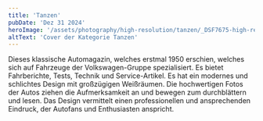 ```yaml
---
title: 'Tanzen'
pubDate: 'Dez 31 2024'
heroImage: '/assets/photography/high-resolution/tanzen/_DSF7675-high-resolution.jpg'
altText: 'Cover der Kategorie Tanzen'
---
```



Dieses klassische Automagazin, welches erstmal 1950 erschien, welches sich auf Fahrzeuge der Volkswagen-Gruppe spezialisiert. Es bietet Fahrberichte, Tests, Technik und Service-Artikel. Es hat ein modernes und schlichtes Design mit großzügigen Weißräumen. Die hochwertigen Fotos der Autos ziehen die Aufmerksamkeit an und bewegen zum durchblättern und lesen. Das Design vermittelt einen professionellen und ansprechenden Eindruck, der Autofans und Enthusiasten anspricht.